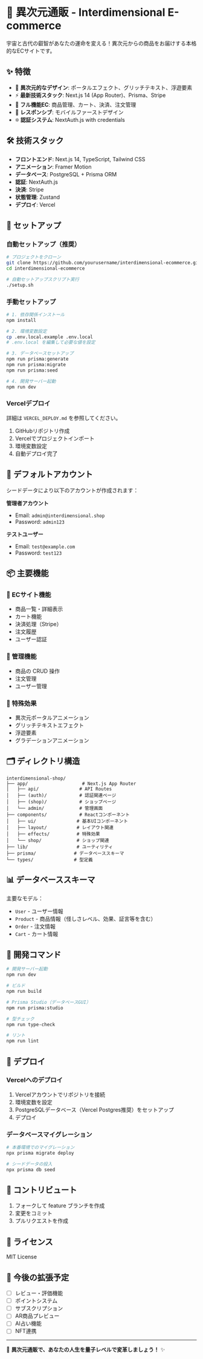 # 🌌 異次元通販 - Interdimensional E-commerce

宇宙と古代の叡智があなたの運命を変える！異次元からの商品をお届けする本格的なECサイトです。

## ✨ 特徴

- 🔮 **異次元的なデザイン**: ポータルエフェクト、グリッチテキスト、浮遊要素
- ⚡ **最新技術スタック**: Next.js 14 (App Router)、Prisma、Stripe
- 🐉 **フル機能EC**: 商品管理、カート、決済、注文管理
- 🌟 **レスポンシブ**: モバイルファーストデザイン
- 🔯 **認証システム**: NextAuth.js with credentials

## 🛠 技術スタック

- **フロントエンド**: Next.js 14, TypeScript, Tailwind CSS
- **アニメーション**: Framer Motion
- **データベース**: PostgreSQL + Prisma ORM
- **認証**: NextAuth.js
- **決済**: Stripe
- **状態管理**: Zustand
- **デプロイ**: Vercel

## 🚀 セットアップ

### 自動セットアップ（推奨）

```bash
# プロジェクトをクローン
git clone https://github.com/yourusername/interdimensional-ecommerce.git
cd interdimensional-ecommerce

# 自動セットアップスクリプト実行
./setup.sh
```

### 手動セットアップ

```bash
# 1. 依存関係インストール
npm install

# 2. 環境変数設定
cp .env.local.example .env.local
# .env.local を編集して必要な値を設定

# 3. データベースセットアップ
npm run prisma:generate
npm run prisma:migrate
npm run prisma:seed

# 4. 開発サーバー起動
npm run dev
```

### Vercelデプロイ

詳細は `VERCEL_DEPLOY.md` を参照してください。

1. GitHubリポジトリ作成
2. Vercelでプロジェクトインポート
3. 環境変数設定
4. 自動デプロイ完了

## 🔑 デフォルトアカウント

シードデータにより以下のアカウントが作成されます：

**管理者アカウント**
- Email: `admin@interdimensional.shop`
- Password: `admin123`

**テストユーザー**
- Email: `test@example.com`
- Password: `test123`

## 📦 主要機能

### 🛒 ECサイト機能
- 商品一覧・詳細表示
- カート機能
- 決済処理（Stripe）
- 注文履歴
- ユーザー認証

### 👑 管理機能
- 商品の CRUD 操作
- 注文管理
- ユーザー管理

### 🎨 特殊効果
- 異次元ポータルアニメーション
- グリッチテキストエフェクト
- 浮遊要素
- グラデーションアニメーション

## 🗂 ディレクトリ構造

```
interdimensional-shop/
├── app/                    # Next.js App Router
│   ├── api/               # API Routes
│   ├── (auth)/            # 認証関連ページ
│   ├── (shop)/            # ショップページ
│   └── admin/             # 管理画面
├── components/            # Reactコンポーネント
│   ├── ui/               # 基本UIコンポーネント
│   ├── layout/           # レイアウト関連
│   ├── effects/          # 特殊効果
│   └── shop/             # ショップ関連
├── lib/                  # ユーティリティ
├── prisma/              # データベーススキーマ
└── types/               # 型定義
```

## 📊 データベーススキーマ

主要なモデル：
- `User` - ユーザー情報
- `Product` - 商品情報（怪しさレベル、効果、証言等を含む）
- `Order` - 注文情報
- `Cart` - カート情報

## 🎯 開発コマンド

```bash
# 開発サーバー起動
npm run dev

# ビルド
npm run build

# Prisma Studio（データベースGUI）
npm run prisma:studio

# 型チェック
npm run type-check

# リント
npm run lint
```

## 🚀 デプロイ

### Vercelへのデプロイ

1. Vercelアカウントでリポジトリを接続
2. 環境変数を設定
3. PostgreSQLデータベース（Vercel Postgres推奨）をセットアップ
4. デプロイ

### データベースマイグレーション

```bash
# 本番環境でのマイグレーション
npx prisma migrate deploy

# シードデータの投入
npx prisma db seed
```

## 🤝 コントリビュート

1. フォークして feature ブランチを作成
2. 変更をコミット
3. プルリクエストを作成

## 📝 ライセンス

MIT License

## 🌟 今後の拡張予定

- [ ] レビュー・評価機能
- [ ] ポイントシステム
- [ ] サブスクリプション
- [ ] AR商品プレビュー
- [ ] AI占い機能
- [ ] NFT連携

---

🔮 **異次元通販で、あなたの人生を量子レベルで変革しましょう！** ✨
